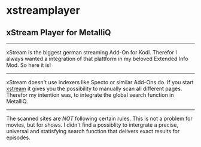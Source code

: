 # xstreamplayer
## xStream Player for MetalliQ
***
xStream is the biggest german streaming Add-On for Kodi. Therefor I always wanted a integration of that plattform in my beloved Extended Info Mod.
So here it is!

*** 

xStream doesn't use indexers like Specto or similar Add-Ons do. If you start [xstream](https://github.com/xStream-Kodi/plugin.video.xstream) it gives you the possibility to manually scan all different pages. Therefor my intention was, to integrate the global search function in MetalliQ. 
***

The scanned sites are *NOT* following certain rules. This is not a problem for movies, but for shows. I didn't find a possiblity to intergrate a precise, universal and statisfying search function that delivers exact results for episodes. 
